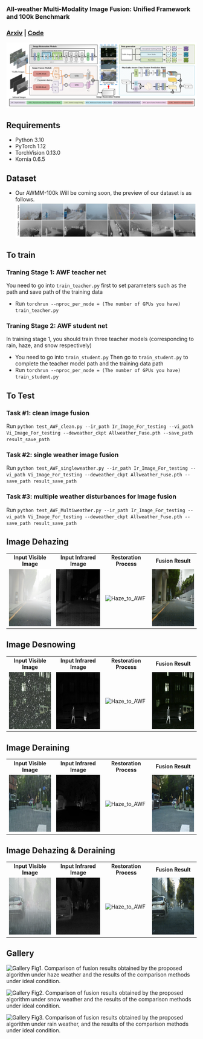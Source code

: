 ### All-weather Multi-Modality Image Fusion: Unified Framework and 100k Benchmark 
### [Arxiv](https://arxiv.org/abs/2402.02090) | [Code](https:) 
![](assets/liucheng.png)

## Requirements

* Python 3.10
* PyTorch 1.12
* TorchVision 0.13.0
* Kornia 0.6.5

## Dataset
* Our AWMM-100k Will be coming soon, the preview of our dataset is as follows.
![](assets/Realdata.png)

## To train

### Traning Stage 1: AWF teacher net
You need to go into `train_teacher.py` first to set parameters such as the path and save path of the training data
* Run `torchrun --nproc_per_node = (The number of GPUs you have) train_teacher.py`

### Traning Stage 2: AWF student net

In training stage 1, you should train three teacher models (corresponding to rain, haze, and snow respectively)
* You need to go into `train_student.py` 
Then go to `train_student.py` to complete the teacher model path and the training data path
* Run `torchrun --nproc_per_node = (The number of GPUs you have) train_student.py`

## To Test

### **Task #1: clean image fusion**

Run
`python test_AWF_clean.py --ir_path Ir_Image_For_testing --vi_path Vi_Image_For_testing --deweather_ckpt Allweather_Fuse.pth --save_path result_save_path`


### **Task #2: single weather image fusion**

Run
`python test_AWF_singleweather.py --ir_path Ir_Image_For_testing --vi_path Vi_Image_For_testing --deweather_ckpt Allweather_Fuse.pth --save_path result_save_path`

### Task #3: multiple weather disturbances for Image fusion
Run
`python test_AWF_Multiweather.py --ir_path Ir_Image_For_testing --vi_path Vi_Image_For_testing --deweather_ckpt Allweather_Fuse.pth --save_path result_save_path`

## Image Dehazing
<table border="0" cellspacing="0" cellpadding="0">
  <tr>
    <td align="center"><b>Input Visible Image</b></td>
    <td align="center"><b>Input Infrared Image</b></td>
    <td align="center"><b>Restoration Process</b></td>
    <td align="center"><b>Fusion Result</b></td>
  </tr>
  <tr>
    <td><img src="assets/Haze/VI.png" alt="VI" width="200" height="150"></td>
    <td><img src="assets/Haze/IR.png" alt="IR" width="200" height="150"></td>
    <td><img src="assets/Haze/Haze_to_AWF.gif" alt="Haze_to_AWF" width="200" height="150"></td>
    <td><img src="assets/Haze/AWFusion.png" alt="IR" width="200" height="150"></td>
  </tr>
</table>

## Image Desnowing
<table border="0" cellspacing="0" cellpadding="0">
  <tr>
    <td align="center"><b>Input Visible Image</b></td>
    <td align="center"><b>Input Infrared Image</b></td>
    <td align="center"><b>Restoration Process</b></td>
    <td align="center"><b>Fusion Result</b></td>
  </tr>
  <tr>
    <td><img src="assets/Snow/VI.png" alt="VI" width="200" height="150"></td>
    <td><img src="assets/Snow/IR.png" alt="IR" width="200" height="150"></td>
    <td><img src="assets/Snow/Snow_to_AWF.gif" alt="Haze_to_AWF" width="200" height="150"></td>
    <td><img src="assets/Snow/AWFusion.png" alt="IR" width="200" height="150"></td>
  </tr>
</table>

## Image Deraining
<table border="0" cellspacing="0" cellpadding="0">
  <tr>
    <td align="center"><b>Input Visible Image</b></td>
    <td align="center"><b>Input Infrared Image</b></td>
    <td align="center"><b>Restoration Process</b></td>
    <td align="center"><b>Fusion Result</b></td>
  </tr>
  <tr>
    <td><img src="assets/Rain/VI.png" alt="VI" width="200" height="150"></td>
    <td><img src="assets/Rain/IR.png" alt="IR" width="200" height="150"></td>
    <td><img src="assets/Rain/Rain_to_AWF.gif" alt="Haze_to_AWF" width="200" height="150"></td>
    <td><img src="assets/Rain/AWFusion.png" alt="IR" width="200" height="150"></td>
  </tr>
</table>

## Image Dehazing & Deraining
<table border="0" cellspacing="0" cellpadding="0">
  <tr>
    <td align="center"><b>Input Visible Image</b></td>
    <td align="center"><b>Input Infrared Image</b></td>
    <td align="center"><b>Restoration Process</b></td>
    <td align="center"><b>Fusion Result</b></td>
  </tr>
  <tr>
    <td><img src="assets/Haze_Rain/VI.png" alt="VI" width="200" height="150"></td>
    <td><img src="assets/Haze_Rain/IR.png" alt="IR" width="200" height="150"></td>
    <td><img src="assets/Haze_Rain/Haze_Rain_to_AWF.gif" alt="Haze_to_AWF" width="200" height="150"></td>
    <td><img src="assets/Haze_Rain/AWFusion.png" alt="IR" width="200" height="150"></td>
  </tr>
</table>




## Gallery

![Gallery](assets/Haze.png)
Fig1. Comparison of fusion results obtained by the proposed algorithm under haze weather and the results of the comparison methods under ideal condition.

![Gallery](assets/Snow.png)
Fig2. Comparison of fusion results obtained by the proposed algorithm under snow weather and the results of the comparison methods under ideal condition.

![Gallery](assets/Rain.png)
Fig3. Comparison of fusion results obtained by the proposed algorithm under rain weather, and the results of the comparison methods under ideal condition.
